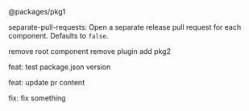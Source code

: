 @packages/pkg1

separate-pull-requests:
Open a separate release pull request for each component. Defaults to `false`.

remove root component
remove plugin
add pkg2

feat: test package.json version

feat: update pr content

fix: fix something